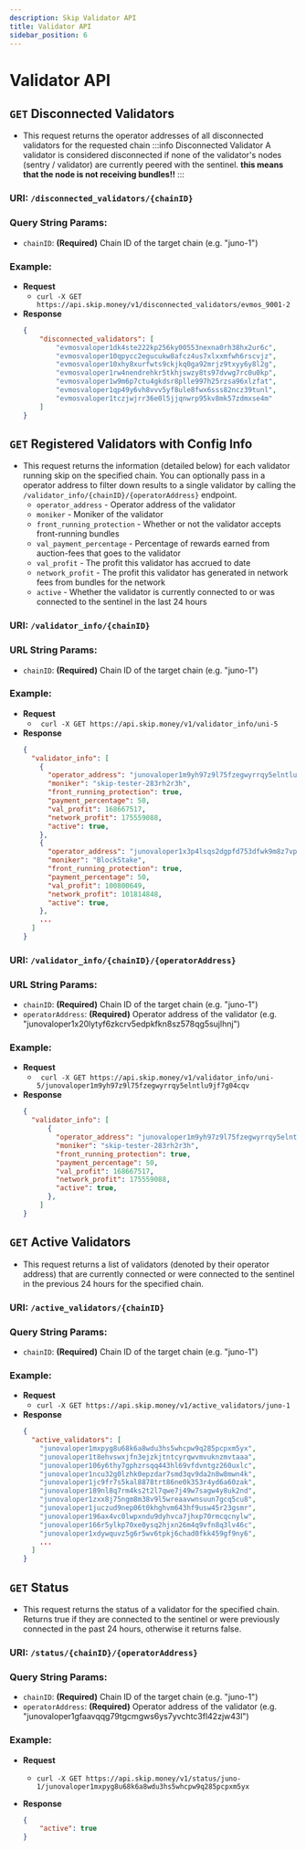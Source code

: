 ```yaml
---
description: Skip Validator API
title: Validator API
sidebar_position: 6
---
```


# Validator API

## `GET` Disconnected Validators

- This request returns the operator addresses of all disconnected validators for the requested chain
  :::info Disconnected Validator
  A validator is considered disconnected if none of the validator's nodes (sentry / validator) are currently peered with the sentinel. **this means that the node is not receiving bundles!!**
  :::
### URI: `/disconnected_validators/{chainID}`

### Query String Params:
* `chainID`: **(Required)** Chain ID of the target chain (e.g. "juno-1")
### Example:

- **Request**
  - `curl -X GET https://api.skip.money/v1/disconnected_validators/evmos_9001-2`
- **Response**
  ```JSON
  {
      "disconnected_validators": [
          "evmosvaloper1dk4ste222kp256ky00553nexna0rh38hx2ur6c",
          "evmosvaloper10qpycc2egucukw8afcz4us7xlxxmfwh6rscvjz",
          "evmosvaloper10xhy8xurfwts9ckjkq0ga92mrjz9txyy6y8l2g",
          "evmosvaloper1rw4nendrehkr5tkhjswzy8ts97dvwg7rc0u0kp",
          "evmosvaloper1w9m6p7ctu4gkdsr8plle997h25rzsa96xlzfat",
          "evmosvaloper1qp49y6vh8vvv5yf8ule8fwx6sss82ncz39tunl",
          "evmosvaloper1tczjwjrr36e0l5jjqnwrp95kv8mk57zdmxse4m"
      ]
  }
  ```

## `GET` Registered Validators with Config Info

- This request returns the information (detailed below) for each validator running skip on the specified chain. You can optionally pass in a operator address to filter down results to a single validator by calling the `/validator_info/{chainID}/{operatorAddress}` endpoint.
  - `operator_address` - Operator address of the validator
  - `moniker` - Moniker of the validator
  - `front_running_protection` - Whether or not the validator accepts front-running bundles
  - `val_payment_percentage` - Percentage of rewards earned from auction-fees that goes to the validator
  - `val_profit` - The profit this validator has accrued to date
  - `network_profit` - The profit this validator has generated in network fees from bundles for the network
  - `active` - Whether the validator is currently connected to or was connected to the sentinel in the last 24 hours
### URI: `/validator_info/{chainID}`

### URL String Params:
* `chainID`: **(Required)** Chain ID of the target chain (e.g. "juno-1")


### Example:

- **Request**
  - ` curl -X GET https://api.skip.money/v1/validator_info/uni-5`
- **Response**
  ```JSON
  {
    "validator_info": [
      {
        "operator_address": "junovaloper1m9yh97z9l75fzegwyrrqy5elntlu9jf7g04cqv",
        "moniker": "skip-tester-283rh2r3h",
        "front_running_protection": true,
        "payment_percentage": 50,
        "val_profit": 168667517,
        "network_profit": 175559088,
        "active": true,
      },
      {
        "operator_address": "junovaloper1x3p4lsqs2dgpfd753dfwk9m8z7vpe4gxd5yml4",
        "moniker": "BlockStake",
        "front_running_protection": true,
        "payment_percentage": 50,
        "val_profit": 100800649,
        "network_profit": 101814848,
        "active": true,
      },
      ...
    ]
  }
  ```

### URI: `/validator_info/{chainID}/{operatorAddress}`

### URL String Params:
* `chainID`: **(Required)** Chain ID of the target chain (e.g. "juno-1")
* `operatorAddress`: **(Required)** Operator address of the validator (e.g. "junovaloper1x20lytyf6zkcrv5edpkfkn8sz578qg5sujlhnj")


### Example:

- **Request**
  - ` curl -X GET https://api.skip.money/v1/validator_info/uni-5/junovaloper1m9yh97z9l75fzegwyrrqy5elntlu9jf7g04cqv`
- **Response**
  ```JSON
  {
    "validator_info": [
        {
          "operator_address": "junovaloper1m9yh97z9l75fzegwyrrqy5elntlu9jf7g04cqv",
          "moniker": "skip-tester-283rh2r3h",
          "front_running_protection": true,
          "payment_percentage": 50,
          "val_profit": 168667517,
          "network_profit": 175559088,
          "active": true,
        },
      ]
  }
  ```


## `GET` Active Validators 

- This request returns a list of validators (denoted by their operator address) that are currently connected or were connected to the sentinel in the previous 24 hours for the specified chain. 

### URI: `/active_validators/{chainID}`

### Query String Params:
* `chainID`: **(Required)** Chain ID of the target chain (e.g. "juno-1")

### Example:

- **Request**
  - `curl -X GET https://api.skip.money/v1/active_validators/juno-1`
- **Response**
  ```JSON
  {
    "active_validators": [
      "junovaloper1mxpyg8u68k6a8wdu3hs5whcpw9q285pcpxm5yx",
      "junovaloper1t8ehvswxjfn3ejzkjtntcyrqwvmvuknzmvtaaa",
      "junovaloper106y6thy7gphzrsqq443hl69vfdvntgz260uxlc",
      "junovaloper1ncu32g0lzhk0epzdar7smd3qv9da2n8w8mwn4k",
      "junovaloper1jc9fr7s5kal8878trt86ne0k353r4yd6a60zak",
      "junovaloper189nl8q7rm4ks2t2l7qwe7j49w7sagw4y8uk2nd",
      "junovaloper1zxx8j75ngm8m38v9l5wreaavwnsuun7gcq5cu8",
      "junovaloper1juczud9nep06t0khghvm643hf9usw45r23gsmr",
      "junovaloper196ax4vc0lwpxndu9dyhvca7jhxp70rmcqcnylw",
      "junovaloper166r5ylkp70xe0ysq2hjxn26m4q9vfn8q3lv46c",
      "junovaloper1xdywquvz5g6r5wv6tpkj6chad0fkk459gf9ny6",
      ...
    ]
  }
  ```

## `GET` Status

- This request returns the status of a validator for the specified chain. Returns true if they are connected to the sentinel or were previously connected in the past 24 hours, otherwise it returns false.

### URI: `/status/{chainID}/{operatorAddress}`

### Query String Params:
* `chainID`: **(Required)** Chain ID of the target chain (e.g. "juno-1")
* `operatorAddress`: **(Required)** Operator address of the validator (e.g. "junovaloper1gfaavqqg79tgcmgws6ys7yvchtc3fl42zjw43l")

### Example:

- **Request**
  - `curl -X GET https://api.skip.money/v1/status/juno-1/junovaloper1mxpyg8u68k6a8wdu3hs5whcpw9q285pcpxm5yx`

- **Response**
  ```JSON
  {
      "active": true
  }
  ```